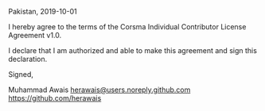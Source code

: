 Pakistan, 2019-10-01

I hereby agree to the terms of the Corsma Individual Contributor License
Agreement v1.0.

I declare that I am authorized and able to make this agreement and sign this
declaration.

Signed,

Muhammad Awais herawais@users.noreply.github.com https://github.com/herawais
